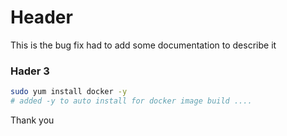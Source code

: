 # Header
 This is the bug fix
 had to add some documentation to describe it
### Hader 3

```sh
sudo yum install docker -y
# added -y to auto install for docker image build ....
```

Thank you
